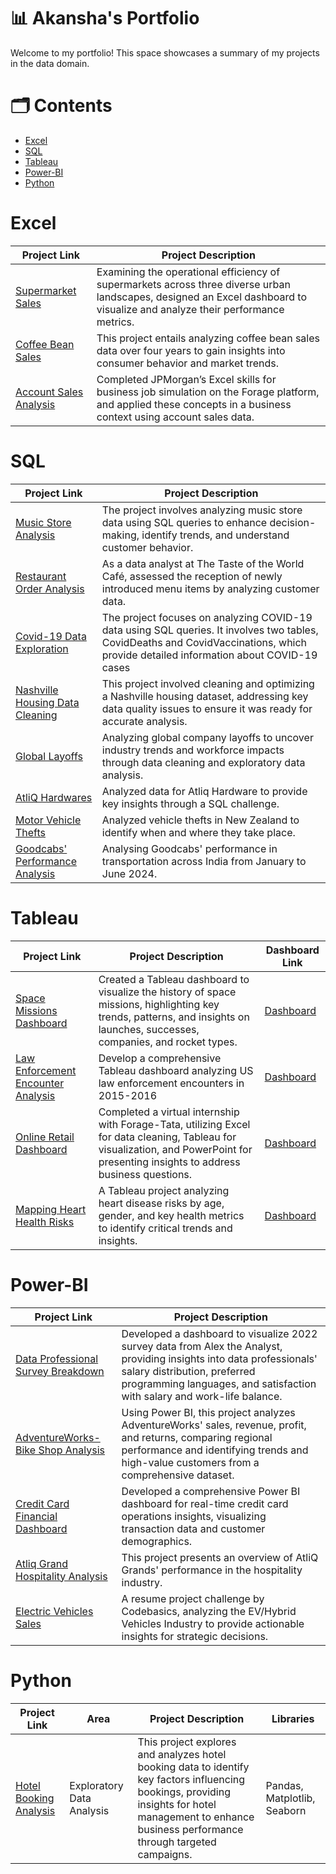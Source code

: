 # 📊 Akansha's Portfolio
Welcome to my portfolio! This space showcases a summary of my projects in the data domain.

# 🗂️ Contents
  - [Excel](#excel) 
  - [SQL](#sql)
  - [Tableau](#tableau)
  - [Power-BI](#power-bi)
  - [Python](#python)

  # Excel 
| Project Link | Project Description | 
|---|---|
 [Supermarket Sales](https://www.linkedin.com/in/akanshashaw230816/recent-activity/all/) | Examining the operational efficiency of supermarkets across three diverse urban landscapes, designed an Excel dashboard to visualize and analyze their performance metrics. |
 |  [Coffee Bean Sales](https://github.com/as16082023/Coffee-Bean-Sales-Analysis) | This project entails analyzing coffee bean sales data over four years to gain insights into consumer behavior and market trends. |
|  [Account Sales Analysis](https://github.com/as16082023/Forage-JP-Morgan-Chase-Virtual-Internship) | Completed JPMorgan’s Excel skills for business job simulation on the Forage platform, and applied these concepts in a business context using account sales data.  |


  
  # SQL
  | Project Link | Project Description | 
|---|---|
 [Music Store Analysis](https://github.com/as16082023/Music-Store-Analysis) |The project involves analyzing music store data using SQL queries to enhance decision-making, identify trends, and understand customer behavior. |
|  [Restaurant Order Analysis](https://github.com/as16082023/Restaurant-Order-Analysis) |As a data analyst at The Taste of the World Café, assessed the reception of newly introduced menu items by analyzing customer data. |
|  [Covid-19 Data Exploration](https://github.com/as16082023/COVID-19--Data-Exploration-) |  The project focuses on analyzing COVID-19 data using SQL queries. It involves two tables, CovidDeaths and CovidVaccinations, which provide detailed information about COVID-19 cases |
|  [Nashville Housing Data Cleaning](https://github.com/as16082023/Nashville-Housing-Data-Cleaning-Project) | This project involved cleaning and optimizing a Nashville housing dataset, addressing key data quality issues to ensure it was ready for accurate analysis. |
|  [Global Layoffs](https://github.com/as16082023/World-Layoffs)| Analyzing global company layoffs to uncover industry trends and workforce impacts through data cleaning and exploratory data analysis. |
|[AtliQ Hardwares](https://github.com/as16082023/AtliQ-Hardware)| Analyzed data for Atliq Hardware to provide key insights through a SQL challenge. |
|[Motor Vehicle Thefts](https://github.com/as16082023/Motor-Vehicle-Thefts)| Analyzed vehicle thefts in New Zealand to identify when and where they take place. |
|[Goodcabs' Performance Analysis](https://github.com/as16082023/Goodcabs-Performance-Analysis)| Analysing Goodcabs' performance in transportation across India from January to June 2024. |

  # Tableau
  | Project Link | Project Description | Dashboard Link
|---|---|---|
 [Space Missions Dashboard](https://github.com/as16082023/Space-Missions-dashboard) | Created a Tableau dashboard to visualize the history of space missions, highlighting key trends, patterns, and insights on launches, successes, companies, and rocket types. | [Dashboard](https://public.tableau.com/app/profile/akansha.shaw/viz/Book_spacemissions/Dashboard1) |
|  [Law Enforcement Encounter Analysis](https://github.com/as16082023/Police-Encounter-Case-Study) | Develop a comprehensive Tableau dashboard analyzing US law enforcement encounters in 2015-2016 | [Dashboard](https://public.tableau.com/app/profile/akansha.shaw/viz/Book_policeencounter/Dashboard1) |
|  [Online Retail Dashboard](https://github.com/as16082023/Forage--TATA--Virtual-Internship) | Completed a virtual internship with Forage-Tata, utilizing Excel for data cleaning, Tableau for visualization, and PowerPoint for presenting insights to address business questions.  |  [Dashboard](https://public.tableau.com/app/profile/akansha.shaw/viz/book_onlineretail/Dashboard1) |
|  [Mapping Heart Health Risks](https://github.com/as16082023/Heart-Health-Dashboard?tab=readme-ov-file) | A Tableau project analyzing heart disease risks by age, gender, and key health metrics to identify critical trends and insights.  |  [Dashboard](https://public.tableau.com/app/profile/akansha.shaw7455/viz/HeartHealthRisks/Dashboard1) |


  # Power-BI
  | Project Link | Project Description | 
|---|---|
 [Data Professional Survey Breakdown](https://github.com/as16082023/Data-Professional-Survey-Breakdown-) |  Developed a dashboard to visualize 2022 survey data from Alex the Analyst, providing insights into data professionals' salary distribution, preferred programming languages, and satisfaction with salary and work-life balance. |
|   [AdventureWorks- Bike Shop Analysis ](https://github.com/as16082023/AdventureWorks--Bike-Shop--Dashboard) | Using Power BI, this project analyzes AdventureWorks' sales, revenue, profit, and returns, comparing regional performance and identifying trends and high-value customers from a comprehensive dataset. |
|  [Credit Card Financial Dashboard](https://github.com/as16082023/Credit-Card-Financial-Dashboard) | Developed a comprehensive Power BI dashboard for real-time credit card operations insights, visualizing transaction data and customer demographics.  |
|  [Atliq Grand Hospitality Analysis](https://github.com/as16082023/Atliq-Hospitality-analysis) | This project presents an overview of AtliQ Grands' performance in the hospitality industry.  |
|  [Electric Vehicles Sales](https://github.com/as16082023/Electric-Vehicles-) | A resume project challenge by Codebasics, analyzing the EV/Hybrid Vehicles Industry to provide actionable insights for strategic decisions.  |

  # Python
  | Project Link | Area | Project Description | Libraries |
|---|---| --- | --- |
 [Hotel Booking Analysis](https://github.com/as16082023/Hotel-Booking-Analysis-EDA-) | Exploratory Data Analysis | This project explores and analyzes hotel booking data to identify key factors influencing bookings, providing insights for hotel management to enhance business performance through targeted campaigns. | Pandas, Matplotlib, Seaborn


